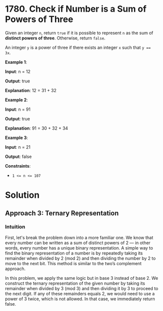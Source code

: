 
# 1780. Check if Number is a Sum of Powers of Three

Given an integer `n`, return `true` if it is possible to represent `n` as the sum of **distinct powers of three**. Otherwise, return `false`.

An integer `y` is a power of three if there exists an integer `x` such that `y == 3x`.

**Example 1**:

**Input**: n = 12

**Output**: true

**Explanation**: 12 = 31 + 32

**Example 2**:

**Input**: n = 91

**Output**: true

**Explanation**: 91 = 30 + 32 + 34

**Example 3**:

**Input**: n = 21

**Output**: false

**Constraints**:

- `1 <= n <= 107`

# Solution

## Approach 3: Ternary Representation

### Intuition

First, let's break the problem down into a more familiar one. We know that every number can be written as a sum of distinct powers of 2 — in other words, every number has a unique binary representation. A simple way to find the binary representation of a number is by repeatedly taking its remainder when divided by 2 (mod 2) and then dividing the number by 2 to move to the next bit. This method is similar to the two’s complement approach.

In this problem, we apply the same logic but in base 3 instead of base 2. We construct the ternary representation of the given number by taking its remainder when divided by 3 (mod 3) and then dividing it by 3 to proceed to the next digit. If any of these remainders equals 2, we would need to use a power of 3 twice, which is not allowed. In that case, we immediately return false.